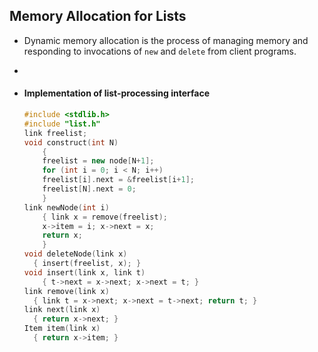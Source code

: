 ## Memory Allocation for Lists

- Dynamic memory allocation is the process of managing memory and responding to invocations of `new` and `delete` from client programs.

- 

  

- #### **Implementation of list-processing interface**

  ````c++
  #include <stdlib.h>
  #include "list.h"
  link freelist;
  void construct(int N)
      {
      freelist = new node[N+1];
      for (int i = 0; i < N; i++)
      freelist[i].next = &freelist[i+1];
      freelist[N].next = 0;
      }
  link newNode(int i)
      { link x = remove(freelist);
      x->item = i; x->next = x;
      return x;
      }
  void deleteNode(link x)
  	{ insert(freelist, x); }
  void insert(link x, link t)
      { t->next = x->next; x->next = t; }
  link remove(link x)
  	{ link t = x->next; x->next = t->next; return t; }
  link next(link x)
  	{ return x->next; }
  Item item(link x)
  	{ return x->item; }
     
  ````

  
